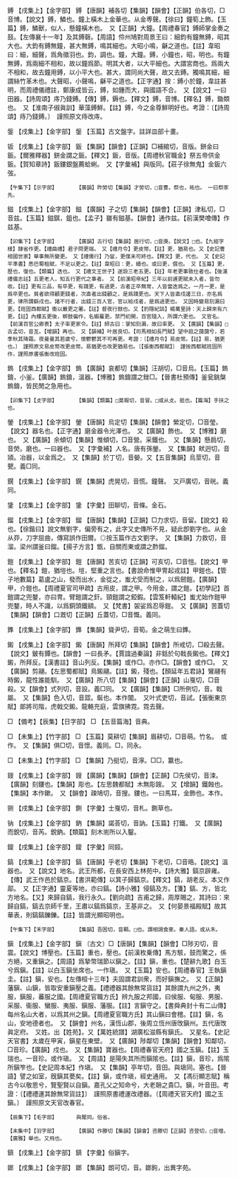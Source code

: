 <!-- { "loadSidebar": true } -->
鎛	【戌集上】【金字部】	鎛	【唐韻】補各切【集韻】【韻會】【正韻】伯各切，□音博。【說文】鎛，鱗也。鐘上橫木上金華也。从金尃聲。【徐曰】鐘筍上飾。【玉篇】鎛，鱗獸，似人，懸鐘橫木也。　又【正韻】大鐘。【周禮春官】鎛師掌金奏之鼓。【左傳襄十一年】及其鎛磬。【周語】伶州鳩對周景王曰：細鈞有鐘無鎛，昭其大也。大鈞有鎛無鐘，甚大無鎛，鳴其細也。大昭小鳴，龢之道也。【註】韋昭曰：細，細聲，爲角徵羽也。鈞，調也。鐘，大鐘。鎛，小鐘也，昭，明也。有鐘無鎛，爲兩細不相和，故以鐘爲節。明其大者，以大平細也。大謂宮商也。爲兩大不相和，故去鐘用鎛，以小平大也。甚大，謂同尚大聲，故又去鎛。獨鳴其細，細謂絲竹革木也。大聲昭，小聲鳴，龢平之道也。【正字通】按：鎛小於鐘，韋註甚明，而周禮儀禮註，鄭康成皆云，鎛，如鍾而大，與國語不合。　又【說文】一曰田器。【詩周頌】庤乃錢鎛。【傳】鎛，鎒也。【釋文】鎛，音博。【釋名】鎛，鋤類也。　又【淮南子俶眞訓】華藻鎛鮮。【註】鎛，今之金尊鮮明好也。考證：〔【詩周頌】痔乃錢鎛。〕　謹照原文痔改庤。 

鎜	【戌集上】【金字部】	鎜	【玉篇】古文盤字。註詳皿部十畫。

钣	【戌集上】【金字部】	鈑	【集韻】【韻會】【正韻】□補綰切，音版。鉼金曰鈑。【爾雅釋器】鉼金謂之鈑。【釋文】鈑，音版。【周禮秋官職金】祭五帝供金鈑。【賀知章詩】鈑鏤銀盤薦蛤蜊。　又【字彙補】與版同。【莊子徐無鬼】金鈑六弢。

	【午集下】【示字部】		【廣韻】昨勞切【集韻】才勞切，□音曹。祭也，祐也。　一曰祭豕先。

鎡	【戌集上】【金字部】	鎡	【廣韻】子之切【集韻】【韻會】【正韻】津私切，□音兹。【玉篇】鎡錤，鉏也。【孟子】雖有鎡基。【韻會】通作兹。【前漢樊噲傳】作兹基。

	【卯集下】【攴字部】		【廣韻】古行切【集韻】居行切，□音庚。【說文】□也。【九經字樣】隷省作更。【禮曲禮】君子問更端。　又【禮月令】更皮幣。【註】更，猶易也。又【史記曹相國世家】舉事無所變更。　又【禮儒行】乃留，更僕未可終也。【釋文】更，代也。　又【史記平準書】悉巴蜀租賦，不足以更之。【註】韋昭曰：更，續也。或曰更，償也。　又【玉篇】更，歷也，復也。【類篇】迭也。　又【禮文王世子】遂設三老五更。【註】年老更事致仕者也。【後漢禮儀志註】五更老人，知五行更代之事者。　又【前漢昭帝紀】三年以前逋更賦未入者，皆勿收。【註】更有三品，有卒更，有踐更，有過更，古者正卒無常，人皆當迭爲之。一月一更，是爲卒更也。貧者欲得顧更錢者，次直者出錢顧之，是爲踐更也。天下人皆直戍邊三日，亦名爲更，律所謂繇戍也。諸不行者，出錢三百人官，官以給戍者，是爲過更也。　又因時變易刻漏曰更。【班固西都賦】衞以嚴更之署。【註】督夜行鼓也。又【豹隱紀談】楊萬里詩：天上歸來有六更。【註】內樓五更後，梆鼓徧作，名蝦蟇更。禁門初開，百官隨入，所謂六更也。　又官名。【前漢百官公卿表】太子率更家令。【註】師古曰：掌知刻漏，故曰率更。　又【廣韻】【集韻】□古孟切，音亙。【增韻】再也。　又【韻補】叶居良切。【司馬相如長門賦】望中庭之藹藹兮，若季秋其降霜。夜曼曼其若歲兮，懷鬱鬱其不可再更。考證：〔【禮月令】易皮幣。【註】易，猶更也。〕　謹照原文易皮幣改更皮幣。易猶更也改更猶易也。〔【張衡西都賦】〕　謹按西都賦班固所作，謹照原書張衡改班固。 

鎢	【戌集上】【金字部】	鎢	【廣韻】哀都切【集韻】汪胡切，□音烏。【玉篇】鎢錥，小釜。【廣韻】鎢錥，溫器。【博雅】鎢錥謂之銼□。【晉書杜預傳】釜瓮銚槃鎢錥，皆民閒之急用也。

	【卯集下】【攴字部】		【集韻】【類篇】□莫報切，音冒。□或从攴。抵也。【篇海】手扶之也。

鎣	【戌集上】【金字部】	鎣	【唐韻】烏定切【集韻】【韻會】縈定切，□音瑩。【說文】器名也。【正字通】磨金器令光澤也。　又【廣韻】飾也。　又【博雅】磨也。　又【廣韻】余傾切【集韻】惟傾切，□音營。采鐵也。　又【集韻】懸扃切，音熒。磨也。一曰器也。　又【字彙補】人名。唐有孫鎣。　又【集韻】畎迥切，音熲。冶器，以金爲之。　又【集韻】於丁切，音嫈。又【五音集韻】烏莖切，音甖。義□同。

鎤	【戌集上】【金字部】	鎤	【集韻】虎晃切，音慌。鐘聲。　又戸廣切，音晄。義同。

鎥	【戌集上】【金字部】	鎥	【字彙】田聊切，音條。金石。

鎦	【戌集上】【金字部】	鎦	【唐韻】【集韻】【正韻】□力求切，音留。【說文】殺也。【徐鍇曰】說文無劉字，偏旁有之，此字又史傳所不見，疑此卽劉字也。从金从丣，刀字屈曲，傳寫誤作田爾。◎按玉篇作古文劉字。　又【集韻】力救切，音溜。梁州謂釜曰鎦。【揚子方言】甑，自關而東或謂之酢鎦。

鎧	【戌集上】【金字部】	鎧	【唐韻】苦亥切【正韻】可亥切，□音愷。【說文】甲也。【釋名】鎧，猶塏也。塏，堅重之言也。【書說命惟甲冑起戎註】甲鎧也。【管子地數篇】葛盧之山，發而出水，金從之，蚩尤受而制之，以爲劒鎧。【廣韻】甲，介鎧也。【周禮夏官司甲疏】古用皮，謂之甲。今用金，謂之鎧。【初學記】首鎧謂之兜鍪，亦曰冑。臂鎧謂之釬。頸鎧謂之錏鍜。【雲笈軒轅紀】蚩尤始作鎧甲兜鍪，時人不識，以爲銅頭鐵額。　又【梵書】袈娑爲忍辱鎧。　又【廣韻】苦蓋切【集韻】【韻會】口漑切【正韻】丘蓋切，□音慨。義同。

鎨	【戌集上】【金字部】	鎨	【集韻】聳尹切，音筍。金之萌生曰鎨。

鎩	【戌集上】【金字部】	鎩	【唐韻】所拜切【集韻】【韻會】所戒切，□殺去聲。【說文】鈹有鐔也。【韻會】一曰長矛。【賈誼過秦論】非銛於句戟長鎩也。【釋文】鎩，所拜反。【漢書註】音山列反。【集韻】或作□。亦作□。【韻會】或作□。　又【廣韻】剪翮。【左思蜀都賦】鳥鎩翮。【註】鎩，殘也。【顏延年五君詠】鸞翮有時鎩，龍性誰能馴。　又【廣韻】所八切【集韻】【韻會】【正韻】山戛切，□音殺。又【韻會】式列切，音設。義□同。　又【廣韻】【集韻】□所例切，音。戟屬。　又【集韻】色入切，音歰。鋋也。本作闟。　又叶式吏切，音試。【張衡東京賦】郞將司階，虎戟交鎩。龍輅充庭，雲旗拂霓。霓去聲。

□	【備考】【辰集】【日字部】	□	【五音篇海】音典。

□	【未集上】【竹字部】	□	【玉篇】莫耕切【集韻】眉耕切，□音萌。竹名。　或作。　又【集韻】俱□切，音憬。義同。□，同永。

□	【未集上】【竹字部】	□	【集韻】乃挺切，音濘。□□，籝也。

鎪	【戌集上】【金字部】	鎪	【廣韻】【集韻】【韻會】【正韻】□先侯切，音涑。【廣韻】刻鏤也。【集韻】彫也。【左思魏都賦】木無彫鎪。　又【增韻】鐵蝕也。【集韻】本作鏉。　又【韻會】疎鳩切，音搜。鏤也。一曰馬耳，金飾也。本作。

铡	【戌集上】【金字部】	鍘	【字彙】士戛切，音札。鍘草也。

钠	【戌集上】【金字部】	鈉	【集韻】諾荅切，音訥。【玉篇】打鐵。　又【廣韻】而銳切，音芮。銳鈉。【類篇】刻木耑所以入鑿。

鎫	【戌集上】【金字部】	鎫	【字彙】同鋄。

鎬	【戌集上】【金字部】	鎬	【唐韻】乎老切【集韻】下老切，□音晧。【說文】溫器也。　又【說文】地名。武王所都，在長安西上林苑中。【詩大雅】鎬京辟雍。【傳】武王作邑於鎬京。【書洪範傳】以箕子歸鎬京。【釋文】鎬，胡老反。本又作鄗。　又【正字通】靈夏等地，亦曰鎬。【詩小雅】侵鎬及方。【箋】鎬、方，皆北方地名。【又】來歸自鎬，我行永久。【劉向疏】吉甫之歸，周厚賜之，其詩曰：來歸自鎬，鎬去京師千里，王肅以鎬爲鎬京，王基非之。　又【何晏景福殿賦】故其華表，則鎬鎬鑠鑠。【註】皆謂光顯昭明也。

	【午集下】【禾字部】		【集韻】吾困切，音顐。□也。謂相謁食麥。秦人語。或从禾。

鎭	【戌集上】【金字部】	鎭	〔古文〕□【唐韻】【集韻】【韻會】□陟刃切，音震。【說文】博壓也。【玉篇】重也，壓也。【前漢枚乗傳】馬方駭，鼓而驚之，係方絕，又重鎭之。【周語】爲摯幣瑞節以鎭之。【註】鎭，重也。【楚辭九歌】白玉兮爲鎭。【註】以白玉鎭坐席也。一作瑱。　又【玉篇】安也。【周禮春官】王執鎭圭。【註】鎭，安也。【左傳桓十三年】夫固謂君訓衆，而好鎭撫之。　又【正韻】藩鎭、山鎭，皆取安重鎭壓之義。【禮禮器其餘無常貨註】其餘謂九州之外，夷服，鎭服，蕃服之國。【周禮夏官職方氏】辨九服之邦國，曰侯服、甸服、男服、采服、衞服、蠻服、夷服、鎭服、藩服。【註】言鎭守之。【書舜典封十有二山傳】每州名山大者，以爲其州之鎭。【周禮夏官職方氏】其山鎭曰會稽。【註】鎭，名山，安地德者也。　又【韻會】州名，漢恆山郡，後周立恆州唐攺鎭州。五代唐攺眞定府。　又姓。出【姓苑】。又【萬姓統譜】湖廣松滋縣有鎭氏。　又星名。【史記天官書】太歲在甲寅，鎭星在東壁。　又【廣韻】陟鄰切【集韻】【韻會】知鄰切，□音珍。【廣韻】戍也。　又【集韻】寶器也。【周禮春官天府】國之玉鎭。【註】玉瑞也。一音珍。或作瑱。　又【周語】是陽失其所而鎭隂也。【註】鎭，音珍，爲隂所鎭笮也。【史記周本紀】作塡。　又【集韻】亭年切，音田。與塡同。塞也。【晉語】譬之如室，旣鎭其甍矣。【註】鎭，或作塡，經史通用。　又【馮衍顯志賦】稱古今以敬思兮，覽聖賢以自鎭。嘉孔父之知命兮，大老耼之貴□。鎭，叶音田。考證：〔【禮禮運其餘無常貨註】〕　謹照原書禮運改禮器。〔【周禮天官天府】國之玉鎭。〕　謹照原文天官改春官。 

	【辰集下】【毛字部】		與氂同。俗省。

	【未集中】【羽字部】		【廣韻】作滕切【集韻】【韻會】咨滕切【正韻】咨登切，□音增。【廣雅】舉也。又飛也。

鎮	【戌集上】【金字部】	鎮	【字彙】俗鎭字。

鎯	【戌集上】【金字部】	鎯	【集韻】朗可切，音。鎯鉤，出異字苑。

